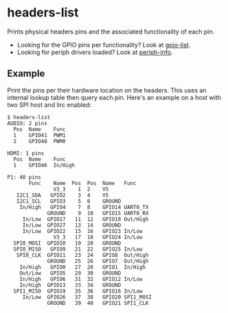 # headers-list

Prints physical headers pins and the associated functionality of each pin.

- Looking for the GPIO pins per functionality? Look at
  [gpio-list](../gpio-list).
- Looking for periph drivers loaded? Look at [periph-info](../periph-info).


## Example

Print the pins per their hardware location on the headers. This uses an
internal lookup table then query each pin. Here's an example on a host with two
SPI host and lirc enabled:

    $ headers-list
    AUDIO: 2 pins
      Pos  Name    Func
      1    GPIO41  PWM1
      2    GPIO40  PWM0

    HDMI: 1 pins
      Pos  Name    Func
      1    GPIO46  In/High

    P1: 40 pins
           Func    Name  Pos  Pos  Name   Func
                   V3_3    1  2    V5
       I2C1_SDA   GPIO2    3  4    V5
       I2C1_SCL   GPIO3    5  6    GROUND
        In/High   GPIO4    7  8    GPIO14 UART0_TX
                 GROUND    9  10   GPIO15 UART0_RX
         In/Low  GPIO17   11  12   GPIO18 Out/High
         In/Low  GPIO27   13  14   GROUND
         In/Low  GPIO22   15  16   GPIO23 In/Low
                   V3_3   17  18   GPIO24 In/Low
      SPI0_MOSI  GPIO10   19  20   GROUND
      SPI0_MISO   GPIO9   21  22   GPIO25 In/Low
       SPI0_CLK  GPIO11   23  24   GPIO8  Out/High
                 GROUND   25  26   GPIO7  Out/High
        In/High   GPIO0   27  28   GPIO1  In/High
        Out/Low   GPIO5   29  30   GROUND
        In/High   GPIO6   31  32   GPIO12 In/Low
        In/High  GPIO13   33  34   GROUND
      SPI1_MISO  GPIO19   35  36   GPIO16 In/Low
         In/Low  GPIO26   37  38   GPIO20 SPI1_MOSI
                 GROUND   39  40   GPIO21 SPI1_CLK
